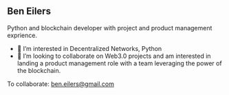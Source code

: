 ## Ben Eilers

Python and blockchain developer with project and product management exprience.

- 👀 I’m interested in Decentralized Networks, Python
- 💞️ I’m looking to collaborate on Web3.0 projects and am interested in landing a product management role with a team leveraging the power of the blockchain. 

To collaborate: ben.eilers@gmail.com


